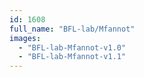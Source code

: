 ```yaml
---
id: 1608
full_name: "BFL-lab/Mfannot"
images: 
  - "BFL-lab-Mfannot-v1.0"
  - "BFL-lab-Mfannot-v1.1"
---
```

